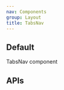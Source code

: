 ```yaml
---
nav: Components
group: Layout
title: TabsNav
---
```


## Default

TabsNav component

<code src="./demos/index.tsx" center></code>

## APIs

<API></API>
